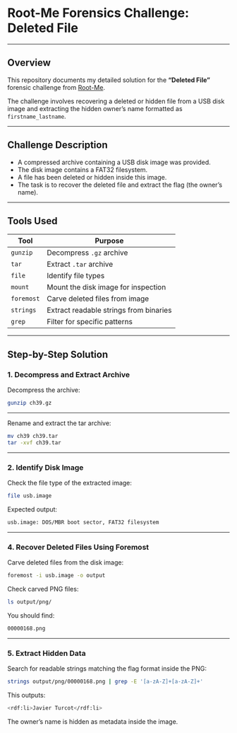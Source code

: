 # Root-Me Forensics Challenge: Deleted File

---

## Overview

This repository documents my detailed solution for the **“Deleted File”** forensic challenge from [Root-Me](https://www.root-me.org/en/Challenges/Forensic/Deleted-file).

The challenge involves recovering a deleted or hidden file from a USB disk image and extracting the hidden owner’s name formatted as `firstname_lastname`.

---

## Challenge Description

- A compressed archive containing a USB disk image was provided.
- The disk image contains a FAT32 filesystem.
- A file has been deleted or hidden inside this image.
- The task is to recover the deleted file and extract the flag (the owner’s name).

---

## Tools Used

| Tool           | Purpose                               |
|----------------|-------------------------------------|
| `gunzip`       | Decompress `.gz` archive             |
| `tar`          | Extract `.tar` archive               |
| `file`         | Identify file types                  |
| `mount`        | Mount the disk image for inspection |
| `foremost`     | Carve deleted files from image      |
| `strings`      | Extract readable strings from binaries |
| `grep`         | Filter for specific patterns        |


---

## Step-by-Step Solution

### 1. Decompress and Extract Archive

Decompress the archive:

```bash
gunzip ch39.gz
```
---


Rename and extract the tar archive:

```bash
mv ch39 ch39.tar
tar -xvf ch39.tar
```

---

### 2. Identify Disk Image
Check the file type of the extracted image:

```bash
file usb.image
```

Expected output:
```bash
usb.image: DOS/MBR boot sector, FAT32 filesystem
```

---

### 4. Recover Deleted Files Using Foremost
Carve deleted files from the disk image:

```bash
foremost -i usb.image -o output
```

Check carved PNG files:
```bash
ls output/png/
```
You should find:
```bash
00000168.png
```

---

### 5. Extract Hidden Data
Search for readable strings matching the flag format inside the PNG:

```bash
strings output/png/00000168.png | grep -E '[a-zA-Z]+[a-zA-Z]+'
```

This outputs:
```bash
<rdf:li>Javier Turcot</rdf:li>
```

The owner’s name is hidden as metadata inside the image.






